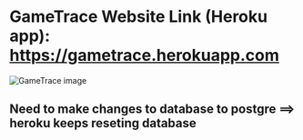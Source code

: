 # GameTrace Website Link (Heroku app):  https://gametrace.herokuapp.com
![GameTrace image](/images/GameTrace-Thumbnail)

## Need to make changes to database to postgre ==> heroku keeps reseting database
